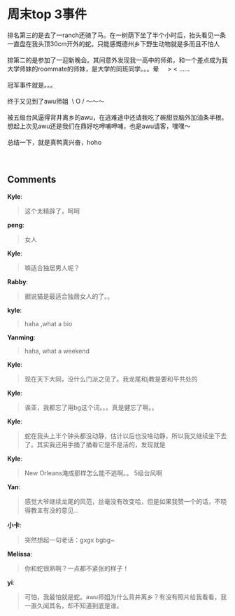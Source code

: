 # 周末top 3事件

<div id="msgcns!9884D0A402622CB2!1271" class="bvMsg"><div>排名第三的是去了一ranch还骑了马。在一树荫下坐了半个小时后，抬头看见一条一直盘在我头顶30cm开外的蛇。只能感慨德州乡下野生动物就是多而且不怕人</div>
<div> </div>
<div>排第二的是参加了一迎新晚会。其间意外发现我一高中的师弟，和一个差点成为我大学师妹的roommate的师妹，是大学的同班同学。。。晕     &gt; &lt; ……</div>
<div> </div>
<div>冠军事件就是。。。</div>
<div> </div>
<div>终于又见到了awu师姐  \ O / ～～～</div>
<div> </div>
<div>被五级台风逼得背井离乡的awu，在逃难途中还请我吃了碗甜豆脑外加油条半根。想起上次见awu还是我们在鼎好吃呷哺呷哺，也是awu请客，嘿嘿～</div>
<div> </div>
<div>总结一下，就是真鸭真兴奋，hoho</div>
<div> </div>
<div> </div></div>

## Comments

**Kyle**:
> 这个太精辟了，呵呵

**peng**:
> 女人

**Kyle**:
> 嘛适合独居男人呢？

**Rabby**:
> 据说猫是最适合独居女人的了。。

**kyle**:
> haha ,what a bio

**Yanming**:
> haha, what a weekend

**Kyle**:
> 现在天下大同，没什么门派之见了。我龙尾和j教是要和平共处的

**Kyle**:
> 诶亚，我都忘了用bg这个词。。。真是健忘了啊。。

**Kyle**:
> 蛇在我头上半个钟头都没动静，估计以后也没啥动静，所以我又继续坐下去了。其实我还用手捅了捅看它是不是活的，发现就是

**Kyle**:
> New Orleans淹成那样怎么能不逃啊。。 5级台风啊

**Yan**:
> 感觉大爷继续龙尾的风范，丝毫没有改变哈，但是如果我赞一个的话，不晓得教主有没的意见...

**小卡**:
> 突然想起一句老话：gxgx bgbg~

**Melissa**:
> 你和蛇很熟啊？一点都不紧张的样子！

**yi**:
> 可怕，我最怕就是蛇。awu师姐为什么背井离乡？有没有照片给我看看，我一直久闻其名，却不知道到底是谁。

